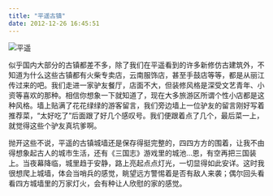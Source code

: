 ```yaml
---
title: "平遥古镇"
date: 2012-12-26 16:45:51
---
```


![平遥](../../../images/2012/pingyao.jpg "pingyao") 

似乎国内大部分的古镇都差不多，除了我们在平遥看到的许多新修仿古建筑外，不知道为什么这些古镇都有火柴专卖店，云南服饰店，甚至手鼓店等等，都是从丽江传过来的吧。我们走进一家驴友餐厅，店面不大，但装修风格是深受文艺青年、小资等喜欢的那种。相信你想象一下就知道了，现在大多旅游区所谓个性小店都是这种风格。墙上贴满了花花绿绿的游客留言，我们旁边墙上一位驴友的留言刚好写着推荐菜，“太好吃了”后面跟了好几个感叹号。我们便跟着点了几个，最后菜一上，就觉得这些个驴友真坑爹啊。 

抛开这些不说，平遥的古镇城墙还是保存得挺完整的，四四方方的围着，让我不由得想象起古人的城市生活，还有《三国志》游戏里的城池...恩，有空再把三国装上。当夜幕降临，城里趋于安静，路上亮起点点灯光，一切显得如此安详。这时我很想爬上城墙，体会当哨兵的感觉，眺望远方警惕着是否有敌人来袭；偶尔回头看看四方城墙里的万家灯火，会有种让人欣慰的家的感觉。